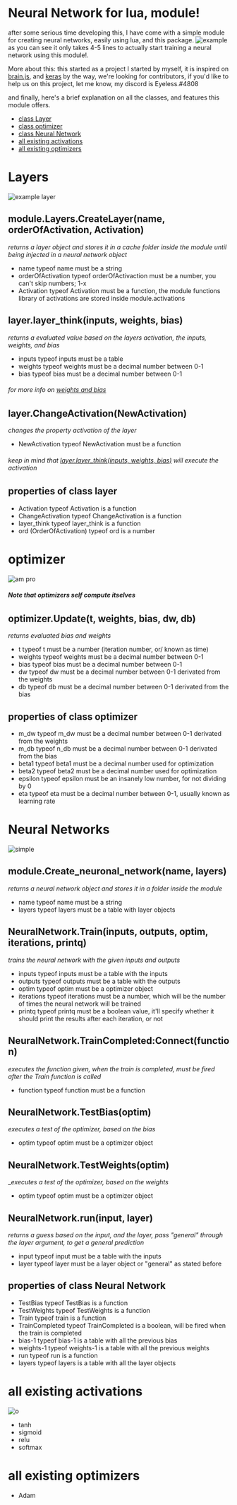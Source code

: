 # Neural Network for lua, module!

after some serious time developing this, I have come with a simple module for creating neural networks, easily using lua, and this package.
![example](https://github.com/Dragonrick123/Neural-Network-in-lua-Module/blob/general/Images/example.png)
as you can see it only takes 4-5 lines to actually start training a neural network using this module!.

More about this:
this started as a project I started by myself, it is inspired on [brain.js](https://github.com/BrainJS), and [keras](https://github.com/keras-team/keras)
by the way, we're looking for contributors, if you'd like to help us on this project, let me know, my discord is Eyeless.#4808



and finally, here's a brief explanation on all the classes, and features this module offers.
* [class Layer](https://github.com/Dragonrick123/Neural-Network-in-lua-Module/blob/general/README.md#layers)
* [class optimizer](https://github.com/Dragonrick123/Neural-Network-in-lua-Module/blob/general/README.md#optimizer)
* [class Neural Network](https://github.com/Dragonrick123/Neural-Network-in-lua-Module/blob/general/README.md#neural-networks)
* [all existing activations](https://github.com/Dragonrick123/Neural-Network-in-lua-Module/blob/general/README.md#all-existing-activations)
* [all existing optimizers](https://github.com/Dragonrick123/Neural-Network-in-lua-Module/blob/general/README.md#all-existing-optimizers)

# Layers
![example layer](https://github.com/Dragonrick123/Neural-Network-in-lua-Module/blob/general/Images/layers.png)
## module.Layers.CreateLayer(name, orderOfActivation, Activation)
_returns a layer object and stores it in a cache folder inside the module until being injected in a neural network object_
* name typeof name must be a string
* orderOfActivation typeof orderOfActivaction must be a number, you can't skip numbers; 1-x
* Activation typeof Activation must be a function, the module functions library of activations are stored inside module.activations
## layer.layer_think(inputs, weights, bias)
_returns a evaluated value based on the layers activation, the inputs, weights, and bias_
* inputs typeof inputs must be a table
* weights typeof weights must be a decimal number between 0-1
* bias typeof bias must be a decimal number between 0-1
###### for more info on [weights and bias](https://towardsdatascience.com/whats-the-role-of-weights-and-bias-in-a-neural-network-4cf7e9888a0f)
## layer.ChangeActivation(NewActivation)
_changes the property activation of the layer_
* NewActivation typeof NewActivation must be a function
###### keep in mind that [layer.layer_think(inputs, weights, bias)](https://github.com/Dragonrick123/Neural-Network-in-lua-Module/blob/general/README.md#layerlayer_thinkinputs-weights-bias) will execute the activation

## properties of class layer
* Activation typeof Activation is a function
* ChangeActivation typeof ChangeActivation is a function
* layer_think typeof layer_think is a function
* ord (OrderOfActivation) typeof ord is a number

# optimizer
![am pro](https://github.com/Dragonrick123/Neural-Network-in-lua-Module/blob/general/Images/optimizers.png)
###### **Note that optimizers self compute itselves**
## optimizer.Update(t, weights, bias, dw, db)
_returns evaluated bias and weights_
* t typeof t must be a number (iteration number, or/ known as time)
* weights typeof weights must be a decimal number between 0-1
* bias typeof bias must be a decimal number between 0-1
* dw typeof dw must be a decimal number between 0-1 derivated from the weights
* db typeof db must be a decimal number between 0-1 derivated from the bias
## properties of class optimizer
* m_dw typeof m_dw must be a decimal number between 0-1 derivated from the weights
* m_db typeof n_db must be a decimal number between 0-1 derivated from the bias
* beta1 typeof beta1 must be a decimal number used for optimization
* beta2 typeof beta2 must be a decimal number used for optimization
* epsilon typeof epsilon must be an insanely low number, for not dividing by 0
* eta typeof eta must be a decimal number between 0-1, usually known as learning rate

# Neural Networks
![simple](https://github.com/Dragonrick123/Neural-Network-in-lua-Module/blob/general/Images/simpleExample.png)
## module.Create_neuronal_network(name, layers)
_returns a neural network object and stores it in a folder inside the module_
* name typeof name must be a string
* layers typeof layers must be a table with layer objects
## NeuralNetwork.Train(inputs, outputs, optim, iterations, printq)
_trains the neural network with the given inputs and outputs_
* inputs typeof inputs must be a table with the inputs
* outputs typeof outputs must be a table with the outputs
* optim typeof optim must be a optimizer object
* iterations typeof iterations must be a number, which will be the number of times the neural network will be trained
* printq typeof printq must be a boolean value, it'll specify whether it should print the results after each iteration, or not
## NeuralNetwork.TrainCompleted:Connect(function)
_executes the function given, when the train is completed, must be fired after the Train function is called_
* function typeof function must be a function
## NeuralNetwork.TestBias(optim)
_executes a test of the optimizer, based on the bias_
* optim typeof optim must be a optimizer object
## NeuralNetwork.TestWeights(optim)
__executes a test of the optimizer, based on the weights_
* optim typeof optim must be a optimizer object
## NeuralNetwork.run(input, layer)
_returns a guess based on the input, and the layer, pass "general" through the layer argument, to get a general prediction_
* input typeof input must be a table with the inputs
* layer typeof layer must be a layer object or "general" as stated before
## properties of class Neural Network
* TestBias typeof TestBias is a function
* TestWeights typeof TestWeights is a function
* Train typeof train is a function
* TrainCompleted typeof TrainCompleted is a boolean, will be fired when the train is completed
* bias-1 typeof bias-1 is a table with all the previous bias
* weights-1 typeof weights-1 is a table with all the previous weights
* run typeof run is a function
* layers typeof layers is a table with all the layer objects

# all existing activations
![o](https://github.com/Dragonrick123/Neural-Network-in-lua-Module/blob/general/Images/activations.png)
* tanh
* sigmoid
* relu
* softmax

# all existing optimizers
* Adam
